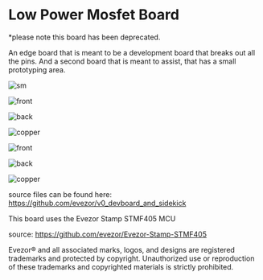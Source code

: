 # Low Power Mosfet Board
*please note this board has been deprecated.

An edge board that is meant to be a development board that breaks out all the pins. And a second board that is meant to assist, that has a small prototyping area.  

![sm]()

![front]()

![back]()

![copper]()

![front]()

![back]()

![copper]()


source files can be found here: https://github.com/evezor/v0_devboard_and_sidekick

This board uses the Evezor Stamp STMF405 MCU

source: https://github.com/evezor/Evezor-Stamp-STMF405

Evezor® and all associated marks, logos, and designs are registered trademarks and protected by copyright. Unauthorized use or reproduction of these trademarks and copyrighted materials is strictly prohibited.



